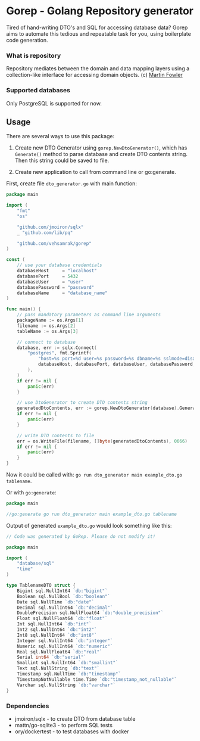 # Gorep - Golang Repository generator

Tired of hand-writing DTO's and SQL for accessing database data?
Gorep aims to automate this tedious and repeatable task for you, using boilerplate code generation.

### What is repository

Repository mediates between the domain and data mapping layers using a collection-like interface 
for accessing domain objects. (c) [Martin Fowler](https://martinfowler.com/eaaCatalog/repository.html)

### Supported databases
Only PostgreSQL is supported for now.

## Usage

There are several ways to use this package:

1. Create new DTO Generator using `gorep.NewDtoGenerator()`, which has `Generate()` method to parse database 
and create DTO contents string. Then this string could be saved to file.

2. Create new application to call from command line or go:generate.

First, create file `dto_generator.go` with main function:

```go
package main

import (
	"fmt"
	"os"

	"github.com/jmoiron/sqlx"
	_ "github.com/lib/pq"

	"github.com/vehsamrak/gorep"
)

const (
	// use your database credentials
	databaseHost     = "localhost"
	databasePort     = 5432
	databaseUser     = "user"
	databasePassword = "password"
	databaseName     = "database_name"
)

func main() {
	// pass mandatory parameters as command line arguments
	packageName := os.Args[1]
	filename := os.Args[2]
	tableName := os.Args[3]

	// connect to database
	database, err := sqlx.Connect(
		"postgres", fmt.Sprintf(
			"host=%s port=%d user=%s password=%s dbname=%s sslmode=disable",
			databaseHost, databasePort, databaseUser, databasePassword, databaseName,
		),
	)
	if err != nil {
		panic(err)
	}

	// use DtoGenerator to create DTO contents string
	generatedDtoContents, err := gorep.NewDtoGenerator(database).Generate(packageName, tableName)
	if err != nil {
		panic(err)
	}

	// write DTO contents to file
	err = os.WriteFile(filename, []byte(generatedDtoContents), 0666)
	if err != nil {
		panic(err)
	}
}
```

Now it could be called with: `go run dto_generator main example_dto.go tablename`.

Or with `go:generate`:
```go
package main

//go:generate go run dto_generator main example_dto.go tablename
```

Output of generated `example_dto.go` would look something like this:
```go
// Code was generated by GoRep. Please do not modify it!

package main

import (
    "database/sql"
    "time"
)

type TablenameDTO struct {
    Bigint sql.NullInt64 `db:"bigint"`
    Boolean sql.NullBool `db:"boolean"`
    Date sql.NullTime `db:"date"`
    Decimal sql.NullInt64 `db:"decimal"`
    DoublePrecision sql.NullFloat64 `db:"double_precision"`
    Float sql.NullFloat64 `db:"float"`
    Int sql.NullInt64 `db:"int"`
    Int2 sql.NullInt64 `db:"int2"`
    Int8 sql.NullInt64 `db:"int8"`
    Integer sql.NullInt64 `db:"integer"`
    Numeric sql.NullInt64 `db:"numeric"`
    Real sql.NullFloat64 `db:"real"`
    Serial int64 `db:"serial"`
    Smallint sql.NullInt64 `db:"smallint"`
    Text sql.NullString `db:"text"`
    Timestamp sql.NullTime `db:"timestamp"`
    TimestampNotNullable time.Time `db:"timestamp_not_nullable"`
    Varchar sql.NullString `db:"varchar"`
}
```

### Dependencies
* jmoiron/sqlx - to create DTO from database table
* mattn/go-sqlite3 - to perform SQL tests
* ory/dockertest - to test databases with docker
